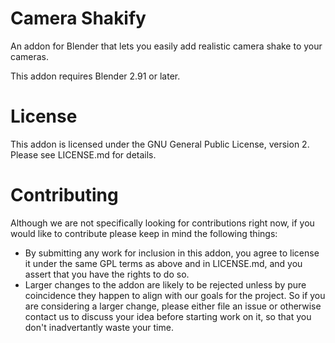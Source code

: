 # Camera Shakify

An addon for Blender that lets you easily add realistic camera shake to your cameras.

This addon requires Blender 2.91 or later.

# License

This addon is licensed under the GNU General Public License, version 2.  Please see LICENSE.md for details.

# Contributing

Although we are not specifically looking for contributions right now, if you would like to contribute please keep in mind the following things:

- By submitting any work for inclusion in this addon, you agree to license it under the same GPL terms as above and in LICENSE.md, and you assert that you have the rights to do so.
- Larger changes to the addon are likely to be rejected unless by pure coincidence they happen to align with our goals for the project.  So if you are considering a larger change, please either file an issue or otherwise contact us to discuss your idea before starting work on it, so that you don't inadvertantly waste your time.
